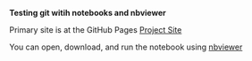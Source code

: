 **Testing git witih notebooks and nbviewer**

Primary site is at the GitHub Pages [Project Site](https://jgendron.github.io/modsim_nbtest)

You can open, download, and run the notebook using [nbviewer](https://nbviewer.jupyter.org/github/jgendron/modsim_nbtest/blob/master/Transform%20Data%20and%20Load.ipynb)
